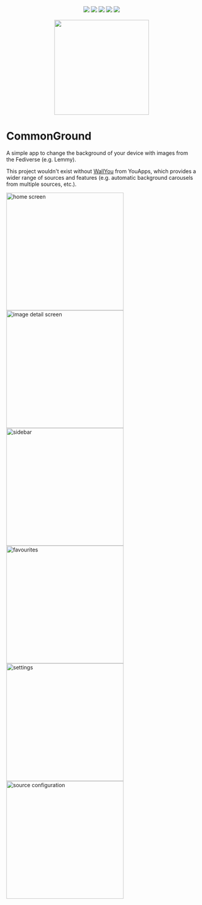 <div align="center">
  <img src="https://img.shields.io/badge/Kotlin-1.9.22-7F52FF?logo=kotlin" />
  <img src="https://img.shields.io/badge/Gradle-8.6-02303A?logo=gradle" />
  <img src="https://img.shields.io/badge/Android-24+-34A853?logo=android" />
  <img src="https://img.shields.io/badge/Jetpack_Compose-1.6.0-4285F4?logo=jetpackcompose" />
  <img src="https://img.shields.io/github/license/diegoberaldin/CommonGround" />
</div>

<br />

<div align="center">
  <img src="https://github.com/diegoberaldin/CommonGround/assets/2738294/434d6305-559e-4e05-a9f1-e3809ec5865e" width="250" height="auto" />
</div>

# CommonGround

A simple app to change the background of your device with images from the Fediverse (e.g. Lemmy).

This project wouldn't exist without [WallYou](https://github.com/you-apps/WallYou) from YouApps,
which provides a wider range of sources and features (e.g. automatic background carousels from
multiple sources, etc.).

<img src="https://github.com/diegoberaldin/CommonGround/assets/2738294/e81adc01-b3c7-4197-9850-ba3f4875cc98" alt="home screen" width="310" />
<img src="https://github.com/diegoberaldin/CommonGround/assets/2738294/f74539c3-11ac-4525-a4e3-5a1dc844923d" alt="image detail screen" width="310" />
<img src="https://github.com/diegoberaldin/CommonGround/assets/2738294/cd68a0c7-8e19-4a88-a934-46f6b169634f" alt="sidebar" width="310" />
<img src="https://github.com/diegoberaldin/CommonGround/assets/2738294/16f06549-ab46-4421-955d-4749e8c4b3ba" alt="favourites" width="310" />
<img src="https://github.com/diegoberaldin/CommonGround/assets/2738294/f4da4081-e954-4ef3-a265-4cb5c7926d7a" alt="settings" width="310" />
<img src="https://github.com/diegoberaldin/CommonGround/assets/2738294/4f0eebaf-687f-411c-8ddd-0f004435d5a8" alt="source configuration" width="310" />
